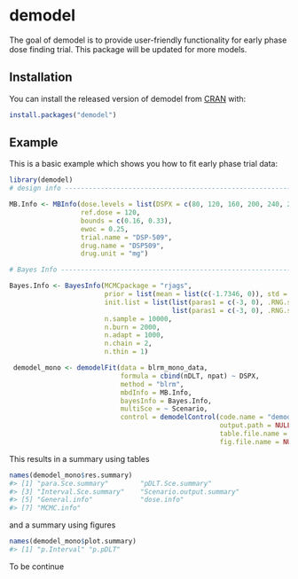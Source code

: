 
<!-- README.md is generated from README.Rmd. Please edit that file -->

# demodel

<!-- badges: start -->

<!-- badges: end -->

The goal of demodel is to provide user-friendly functionality for early
phase dose finding trial. This package will be updated for more models.

## Installation

You can install the released version of demodel from
[CRAN](https://CRAN.R-project.org) with:

``` r
install.packages("demodel")
```

## Example

This is a basic example which shows you how to fit early phase trial
data:

``` r
library(demodel)
# design info ----------------------------------------------------------------------------

MB.Info <- MBInfo(dose.levels = list(DSPX = c(80, 120, 160, 200, 240, 280)),
                  ref.dose = 120,
                  bounds = c(0.16, 0.33),
                  ewoc = 0.25,
                  trial.name = "DSP-509",
                  drug.name = "DSP509",
                  drug.unit = "mg")

# Bayes Info ---------------------------------------------------------------------------

Bayes.Info <- BayesInfo(MCMCpackage = "rjags",
                        prior = list(mean = list(c(-1.7346, 0)), std = list(c(2, 1)), corr = list(0)),
                        init.list = list(list(paras1 = c(-3, 0), .RNG.seed = 1, .RNG.name="base::Wichmann-Hill"),
                                         list(paras1 = c(-3, 0), .RNG.seed = 2, .RNG.name="base::Wichmann-Hill")),
                        n.sample = 10000,
                        n.burn = 2000,
                        n.adapt = 1000,
                        n.chain = 2,
                        n.thin = 1)

 demodel_mono <- demodelFit(data = blrm_mono_data,
                            formula = cbind(nDLT, npat) ~ DSPX,
                            method = "blrm",
                            mbdInfo = MB.Info,
                            bayesInfo = Bayes.Info,
                            multiSce = ~ Scenario,
                            control = demodelControl(code.name = "demodel_core.R",
                                                     output.path = NULL, # change to getwd() if require a report
                                                     table.file.name = NULL, # provide a file name if require a report
                                                     fig.file.name = NULL))
```

This results in a summary using tables

``` r
names(demodel_mono$res.summary)
#> [1] "para.Sce.summary"        "pDLT.Sce.summary"       
#> [3] "Interval.Sce.summary"    "Scenario.output.summary"
#> [5] "General.info"            "dose.info"              
#> [7] "MCMC.info"
```

and a summary using figures

``` r
names(demodel_mono$plot.summary)
#> [1] "p.Interval" "p.pDLT"
```

To be continue
